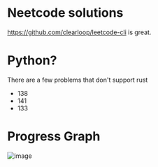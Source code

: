 # Neetcode solutions
https://github.com/clearloop/leetcode-cli is great.

# Python?
There are a few problems that don't support rust
 * 138
 * 141
 * 133
# Progress Graph

![image](https://github.com/sachiniyer/neetcode/assets/38194905/cf57d92e-6e6d-4273-8ba8-21d769e5fb28)
